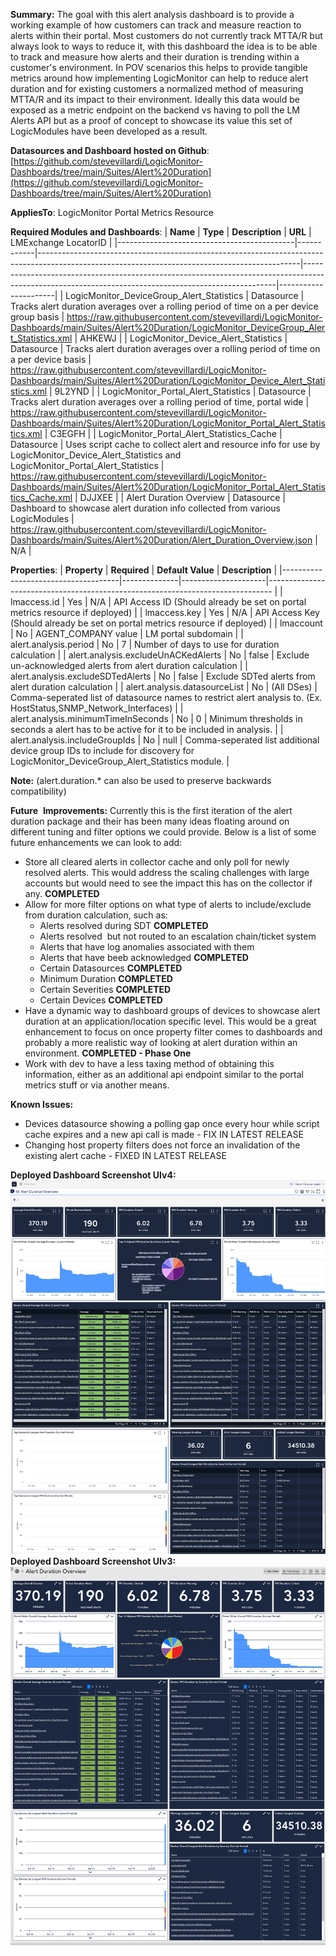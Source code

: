 **Summary:**
The goal with this alert analysis dashboard is to provide a working example of how customers can track and measure reaction to alerts within their portal. Most customers do not currently track MTTA/R but always look to ways to reduce it, with this dashboard the idea is to be able to track and measure how alerts and their duration is trending within a customer's environment. In POV scenarios this helps to provide tangible metrics around how implementing LogicMonitor can help to reduce alert duration and for existing customers a normalized method of measuring MTTA/R and its impact to their environment. Ideally this data would be exposed as a metric endpoint on the backend vs having to poll the LM Alerts API but as a proof of concept to showcase its value this set of LogicModules have been developed as a result. 

**Datasources and Dashboard hosted on Github**: [https://github.com/stevevillardi/LogicMonitor-Dashboards/tree/main/Suites/Alert%20Duration](https://github.com/stevevillardi/LogicMonitor-Dashboards/tree/main/Suites/Alert%20Duration)

**AppliesTo**: LogicMonitor Portal Metrics Resource

**Required Modules and Dashboards**:
| **Name**                                   | **Type**   | **Description**                                                                                                                               | **URL**                                                                                                                                             | LMExchange LocatorID |
|--------------------------------------------|------------|-----------------------------------------------------------------------------------------------------------------------------------------------|-----------------------------------------------------------------------------------------------------------------------------------------------------|----------------------|
| LogicMonitor_DeviceGroup_Alert_Statistics       | Datasource | Tracks alert duration averages over a rolling period of time on a per device group basis                                                            | https://raw.githubusercontent.com/stevevillardi/LogicMonitor-Dashboards/main/Suites/Alert%20Duration/LogicMonitor_DeviceGroup_Alert_Statistics.xml       | AHKEWJ     |
| LogicMonitor_Device_Alert_Statistics       | Datasource | Tracks alert duration averages over a rolling period of time on a per device basis                                                            | https://raw.githubusercontent.com/stevevillardi/LogicMonitor-Dashboards/main/Suites/Alert%20Duration/LogicMonitor_Device_Alert_Statistics.xml       | 9L2YND     |
| LogicMonitor_Portal_Alert_Statistics       | Datasource | Tracks alert duration averages over a rolling period of time, portal wide                                                                     | https://raw.githubusercontent.com/stevevillardi/LogicMonitor-Dashboards/main/Suites/Alert%20Duration/LogicMonitor_Portal_Alert_Statistics.xml       | C3EGFH     |
| LogicMonitor_Portal_Alert_Statistics_Cache | Datasource | Uses script cache to collect alert and resource info for use by LogicMonitor_Device_Alert_Statistics and LogicMonitor_Portal_Alert_Statistics | https://raw.githubusercontent.com/stevevillardi/LogicMonitor-Dashboards/main/Suites/Alert%20Duration/LogicMonitor_Portal_Alert_Statistics_Cache.xml | DJJXEE     |
| Alert Duration Overview                    | Datasource | Dashboard to showcase alert duration info collected from various LogicModules                                                                 | https://raw.githubusercontent.com/stevevillardi/LogicMonitor-Dashboards/main/Suites/Alert%20Duration/Alert_Duration_Overview.json                   | N/A                  |

**Properties**:
| **Property**                        | **Required** | **Default Value**   | **Description**                                                                                                                                        |
|-------------------------------------|--------------|---------------------|-------------------------------------------------------------------------------                                                                         |
| lmaccess.id                         | Yes          | N/A                 | API Access ID (Should already be set on portal metrics resource if deployed)                                                                           |
| lmaccess.key                        | Yes          | N/A                 | API Access Key (Should already be set on portal metrics resource if deployed)                                                                          |
| lmaccount                           | No           | AGENT_COMPANY value | LM portal subdomain                                                                                                                                    |
| alert.analysis.period               | No           | 7                   | Number of days to use for duration calculation                                                                                                         |
| alert.analysis.excludeUnACKedAlerts | No           | false               | Exclude un-acknowledged alerts from alert duration calculation                                                                                         |
| alert.analysis.excludeSDTedAlerts   | No           | false               | Exclude SDTed alerts from alert duration calculation                                                                                                   |
| alert.analysis.datasourceList       | No           | (All DSes)          | Comma-seperated list of datasource names to restrict alert analysis to. (Ex. HostStatus,SNMP_Network_Interfaces)                                       |
| alert.analysis.minimumTimeInSeconds | No           | 0                   | Minimum thresholds in seconds a alert has to be active for it to be included in analysis.                                                              |
| alert.analysis.includeGroupIds      | No           | null                | Comma-seperated list additional device group IDs to include for discovery for LogicMonitor_DeviceGroup_Alert_Statistics module.                        |

**Note:** (alert.duration.* can also be used to preserve backwards compatibility)

**Future**  **Improvements:**
Currently this is the first iteration of the alert duration package and their has been many ideas floating around on different tuning and filter options we could provide. Below is a list of some future enhancements we can look to add:

*   Store all cleared alerts in collector cache and only poll for newly resolved alerts. This would address the scaling challenges with large accounts but would need to see the impact this has on the collector if any. **COMPLETED**
*   Allow for more filter options on what type of alerts to include/exclude from duration calculation, such as:
    *   Alerts resolved during SDT **COMPLETED**
    *   Alerts resolved  but not routed to an escalation chain/ticket system
    *   Alerts that have log anomalies associated with them
    *   Alerts that have beeb acknowledged **COMPLETED**
    *   Certain Datasources **COMPLETED**
    *   Minimum Duration **COMPLETED**
    *   Certain Severities **COMPLETED**
    *   Certain Devices **COMPLETED**
*   Have a dynamic way to dashboard groups of devices to showcase alert duration at an application/location specific level. This would be a great enhancement to focus on once property filter comes to dashboards and probably a more realistic way of looking at alert duration within an environment.  **COMPLETED - Phase One**
*   Work with dev to have a less taxing method of obtaining this information, either as an additional api endpoint similar to the portal metrics stuff or via another means.

**Known Issues:**
- Devices datasource showing a polling gap once every hour while script cache expires and a new api call is made - FIX IN LATEST RELEASE
- Changing host property filters does not force an invalidation of the existing alert cache - FIXED IN LATEST RELEASE

**Deployed Dashboard Screenshot UIv4:**
![v4 example](Images/v4.png)
**Deployed Dashboard Screenshot UIv3:**
![v3 example](Images/v3.png)